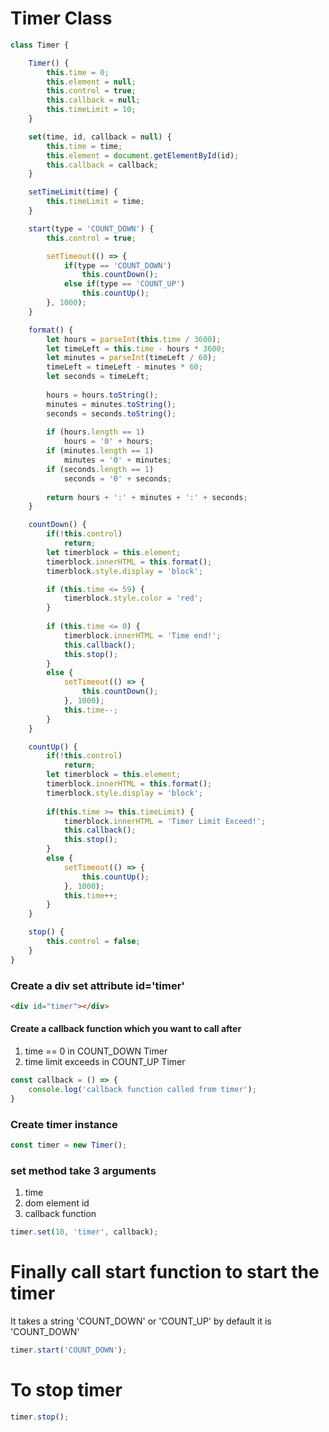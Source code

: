 # Timer Class
```javascript
class Timer {

    Timer() {
        this.time = 0;
        this.element = null;
        this.control = true;
        this.callback = null;
        this.timeLimit = 10;
    }

    set(time, id, callback = null) {
        this.time = time;
        this.element = document.getElementById(id);
        this.callback = callback;
    }

    setTimeLimit(time) {
        this.timeLimit = time;
    }

    start(type = 'COUNT_DOWN') {
        this.control = true;

        setTimeout(() => {
            if(type == 'COUNT_DOWN')
                this.countDown();
            else if(type == 'COUNT_UP') 
                this.countUp();
        }, 1000);
    }

    format() {
        let hours = parseInt(this.time / 3600);
        let timeLeft = this.time - hours * 3600;
        let minutes = parseInt(timeLeft / 60);
        timeLeft = timeLeft - minutes * 60;
        let seconds = timeLeft;
        
        hours = hours.toString();
        minutes = minutes.toString();
        seconds = seconds.toString();
    
        if (hours.length == 1)
            hours = '0' + hours;
        if (minutes.length == 1)
            minutes = '0' + minutes;
        if (seconds.length == 1)
            seconds = '0' + seconds;
        
        return hours + ':' + minutes + ':' + seconds;
    }

    countDown() {
        if(!this.control)
            return;
        let timerblock = this.element;
        timerblock.innerHTML = this.format();
        timerblock.style.display = 'block';

        if (this.time <= 59) {
            timerblock.style.color = 'red';
        }
    
        if (this.time <= 0) {
            timerblock.innerHTML = 'Time end!';
            this.callback();
            this.stop();
        }
        else {
            setTimeout(() => {
                this.countDown();
            }, 1000);
            this.time--;
        }
    }

    countUp() {
        if(!this.control)
            return;
        let timerblock = this.element;
        timerblock.innerHTML = this.format();
        timerblock.style.display = 'block';
    
        if(this.time >= this.timeLimit) {
            timerblock.innerHTML = 'Timer Limit Exceed!';
            this.callback();
            this.stop();
        }
        else {
            setTimeout(() => {
                this.countUp();
            }, 1000);
            this.time++;
        }
    }

    stop() {
        this.control = false;
    }
}
```
### Create a div set attribute id='timer'
```html
<div id="timer"></div>
```

#### Create a callback function which you want to call after
1. time == 0 in COUNT_DOWN Timer
2. time limit exceeds in COUNT_UP Timer
```javascript
const callback = () => {
    console.log('callback function called from timer');
}
```

### Create timer instance
```javascript
const timer = new Timer();
```

### set method take 3 arguments
1. time
2. dom element id
3. callback function
```javascript
timer.set(10, 'timer', callback);
```

# Finally call start function to start the timer
It takes a string 'COUNT_DOWN' or 'COUNT_UP' by default it is 'COUNT_DOWN'
```javascript
timer.start('COUNT_DOWN');
```

# To stop timer
```javascript
timer.stop();
```


